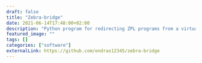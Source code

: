 ```yaml
---
draft: false
title: "Zebra-bridge"
date: 2021-06-14T17:48:00+02:00
description: "Python program for redirecting ZPL programs from a virtual COM port to a networked Zebra thermal label printer"
featured_image: ""
tags: []
categories: ["software"]
externalLink: https://github.com/ondras12345/zebra-bridge
---
```


